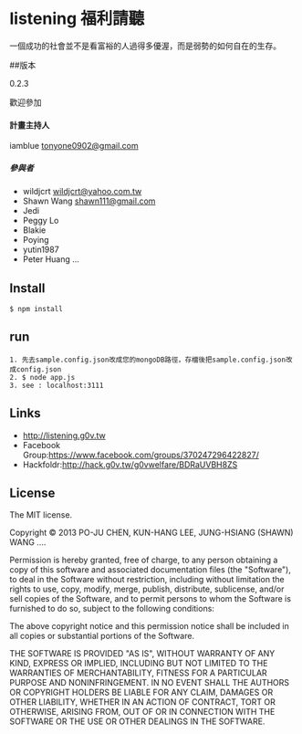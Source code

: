 # listening 福利請聽

一個成功的社會並不是看富裕的人過得多優渥，而是弱勢的如何自在的生存。

##版本

0.2.3

歡迎參加

#### 計畫主持人
iamblue <tonyone0902@gmail.com>

##### 參與者

* wildjcrt <wildjcrt@yahoo.com.tw>
* Shawn Wang <shawn111@gmail.com>
* Jedi 
* Peggy Lo
* Blakie 
* Poying
* yutin1987
* Peter Huang
...

## Install

    $ npm install

## run
	
	1. 先去sample.config.json改成您的mongoDB路徑，存檔後把sample.config.json改成config.json
    2. $ node app.js
    3. see : localhost:3111

## Links

* http://listening.g0v.tw
* Facebook Group:https://www.facebook.com/groups/370247296422827/
* Hackfoldr:http://hack.g0v.tw/g0vwelfare/BDRaUVBH8ZS 

## License

The MIT license.

Copyright &copy; 2013 PO-JU CHEN, KUN-HANG LEE, JUNG-HSIANG (SHAWN) WANG  ....

Permission is hereby granted, free of charge, to any person obtaining a copy of
this software and associated documentation files (the "Software"), to deal in
the Software without restriction, including without limitation the rights to
use, copy, modify, merge, publish, distribute, sublicense, and/or sell copies
of the Software, and to permit persons to whom the Software is furnished to do
so, subject to the following conditions:

The above copyright notice and this permission notice shall be included in all
copies or substantial portions of the Software.

THE SOFTWARE IS PROVIDED "AS IS", WITHOUT WARRANTY OF ANY KIND, EXPRESS OR
IMPLIED, INCLUDING BUT NOT LIMITED TO THE WARRANTIES OF MERCHANTABILITY,
FITNESS FOR A PARTICULAR PURPOSE AND NONINFRINGEMENT. IN NO EVENT SHALL THE
AUTHORS OR COPYRIGHT HOLDERS BE LIABLE FOR ANY CLAIM, DAMAGES OR OTHER
LIABILITY, WHETHER IN AN ACTION OF CONTRACT, TORT OR OTHERWISE, ARISING FROM,
OUT OF OR IN CONNECTION WITH THE SOFTWARE OR THE USE OR OTHER DEALINGS IN THE
SOFTWARE.